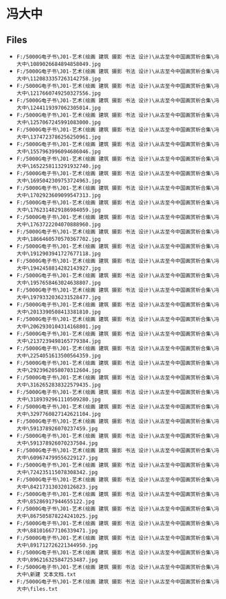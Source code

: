 # 冯大中

## Files

- `F:/5000G电子书\J01-艺术(绘画 建筑 摄影 书法 设计)\从古至今中国画赏析合集\冯大中\1089026684894858049.jpg`
- `F:/5000G电子书\J01-艺术(绘画 建筑 摄影 书法 设计)\从古至今中国画赏析合集\冯大中\1120833357263142758.jpg`
- `F:/5000G电子书\J01-艺术(绘画 建筑 摄影 书法 设计)\从古至今中国画赏析合集\冯大中\1217660749250327556.jpg`
- `F:/5000G电子书\J01-艺术(绘画 建筑 摄影 书法 设计)\从古至今中国画赏析合集\冯大中\1244119397062305014.jpg`
- `F:/5000G电子书\J01-艺术(绘画 建筑 摄影 书法 设计)\从古至今中国画赏析合集\冯大中\1257067245991083000.jpg`
- `F:/5000G电子书\J01-艺术(绘画 建筑 摄影 书法 设计)\从古至今中国画赏析合集\冯大中\1374723786256250961.jpg`
- `F:/5000G电子书\J01-艺术(绘画 建筑 摄影 书法 设计)\从古至今中国画赏析合集\冯大中\1557963996094686046.jpg`
- `F:/5000G电子书\J01-艺术(绘画 建筑 摄影 书法 设计)\从古至今中国画赏析合集\冯大中\1652258113291932740.jpg`
- `F:/5000G电子书\J01-艺术(绘画 建筑 摄影 书法 设计)\从古至今中国画赏析合集\冯大中\1695042309753724963.jpg`
- `F:/5000G电子书\J01-艺术(绘画 建筑 摄影 书法 设计)\从古至今中国画赏析合集\冯大中\1702923609099547313.jpg`
- `F:/5000G电子书\J01-艺术(绘画 建筑 摄影 书法 设计)\从古至今中国画赏析合集\冯大中\1762314829186984059.jpg`
- `F:/5000G电子书\J01-艺术(绘画 建筑 摄影 书法 设计)\从古至今中国画赏析合集\冯大中\1763722204070888960.jpg`
- `F:/5000G电子书\J01-艺术(绘画 建筑 摄影 书法 设计)\从古至今中国画赏析合集\冯大中\1866460570570367702.jpg`
- `F:/5000G电子书\J01-艺术(绘画 建筑 摄影 书法 设计)\从古至今中国画赏析合集\冯大中\1912903941727677118.jpg`
- `F:/5000G电子书\J01-艺术(绘画 建筑 摄影 书法 设计)\从古至今中国画赏析合集\冯大中\1942458814282143927.jpg`
- `F:/5000G电子书\J01-艺术(绘画 建筑 摄影 书法 设计)\从古至今中国画赏析合集\冯大中\1957658463024638807.jpg`
- `F:/5000G电子书\J01-艺术(绘画 建筑 摄影 书法 设计)\从古至今中国画赏析合集\冯大中\1979332036231528477.jpg`
- `F:/5000G电子书\J01-艺术(绘画 建筑 摄影 书法 设计)\从古至今中国画赏析合集\冯大中\2013390508413381810.jpg`
- `F:/5000G电子书\J01-艺术(绘画 建筑 摄影 书法 设计)\从古至今中国画赏析合集\冯大中\2062930104314168801.jpg`
- `F:/5000G电子书\J01-艺术(绘画 建筑 摄影 书法 设计)\从古至今中国画赏析合集\冯大中\2137239498165779384.jpg`
- `F:/5000G电子书\J01-艺术(绘画 建筑 摄影 书法 设计)\从古至今中国画赏析合集\冯大中\2254051613500564359.jpg`
- `F:/5000G电子书\J01-艺术(绘画 建筑 摄影 书法 设计)\从古至今中国画赏析合集\冯大中\2923962058070312604.jpg`
- `F:/5000G电子书\J01-艺术(绘画 建筑 摄影 书法 设计)\从古至今中国画赏析合集\冯大中\3162652838322579435.jpg`
- `F:/5000G电子书\J01-艺术(绘画 建筑 摄影 书法 设计)\从古至今中国画赏析合集\冯大中\3189392961110509280.jpg`
- `F:/5000G电子书\J01-艺术(绘画 建筑 摄影 书法 设计)\从古至今中国画赏析合集\冯大中\3297760827142621104.jpg`
- `F:/5000G电子书\J01-艺术(绘画 建筑 摄影 书法 设计)\从古至今中国画赏析合集\冯大中\591378926070237459.jpg`
- `F:/5000G电子书\J01-艺术(绘画 建筑 摄影 书法 设计)\从古至今中国画赏析合集\冯大中\591378926070237504.jpg`
- `F:/5000G电子书\J01-艺术(绘画 建筑 摄影 书法 设计)\从古至今中国画赏析合集\冯大中\609674799556229127.jpg`
- `F:/5000G电子书\J01-艺术(绘画 建筑 摄影 书法 设计)\从古至今中国画赏析合集\冯大中\724235115078308342.jpg`
- `F:/5000G电子书\J01-艺术(绘画 建筑 摄影 书法 设计)\从古至今中国画赏析合集\冯大中\842173130320126823.jpg`
- `F:/5000G电子书\J01-艺术(绘画 建筑 摄影 书法 设计)\从古至今中国画赏析合集\冯大中\85286917944655122.jpg`
- `F:/5000G电子书\J01-艺术(绘画 建筑 摄影 书法 设计)\从古至今中国画赏析合集\冯大中\867505878224241025.jpg`
- `F:/5000G电子书\J01-艺术(绘画 建筑 摄影 书法 设计)\从古至今中国画赏析合集\冯大中\881016677106339471.jpg`
- `F:/5000G电子书\J01-艺术(绘画 建筑 摄影 书法 设计)\从古至今中国画赏析合集\冯大中\891712726221344950.jpg`
- `F:/5000G电子书\J01-艺术(绘画 建筑 摄影 书法 设计)\从古至今中国画赏析合集\冯大中\896216325847253487.jpg`
- `F:/5000G电子书\J01-艺术(绘画 建筑 摄影 书法 设计)\从古至今中国画赏析合集\冯大中\新建 文本文档.txt`
- `F:/5000G电子书\J01-艺术(绘画 建筑 摄影 书法 设计)\从古至今中国画赏析合集\冯大中\files.txt`
